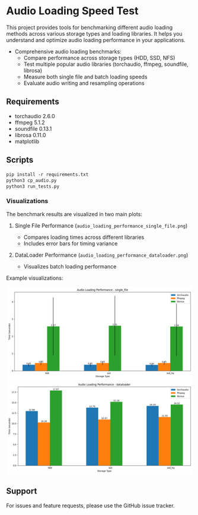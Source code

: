 # Audio Loading Speed Test

This project provides tools for benchmarking different audio loading methods across various storage types and loading libraries. It helps you understand and optimize audio loading performance in your applications.

- Comprehensive audio loading benchmarks:
  - Compare performance across storage types (HDD, SSD, NFS)
  - Test multiple popular audio libraries (torchaudio, ffmpeg, soundfile, librosa)
  - Measure both single file and batch loading speeds
  - Evaluate audio writing and resampling operations

## Requirements

- torchaudio 2.6.0
- ffmpeg 5.1.2
- soundfile 0.13.1
- librosa 0.11.0
- matplotlib

## Scripts

```
pip install -r requirements.txt
python3 cp_audio.py
python3 run_tests.py
```

### Visualizations

The benchmark results are visualized in two main plots:

1. Single File Performance (`audio_loading_performance_single_file.png`)
   - Compares loading times across different libraries
   - Includes error bars for timing variance

2. DataLoader Performance (`audio_loading_performance_dataloader.png`) 
   - Visualizes batch loading performance

Example visualizations:

![Single File Loading Performance](audio_loading_performance_single_file.png)
![DataLoader Performance](audio_loading_performance_dataloader.png)


## Support

For issues and feature requests, please use the GitHub issue tracker.